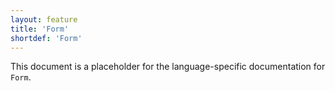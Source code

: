 ```yaml
---
layout: feature
title: 'Form'
shortdef: 'Form'
---
```


This document is a placeholder for the language-specific documentation
for `Form`.
